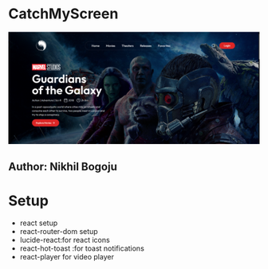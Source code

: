 
# CatchMyScreen

![alt text](catchmyscreen.png)

 ## Author: Nikhil Bogoju

# Setup
- react setup
- react-router-dom setup
- lucide-react:for react icons
- react-hot-toast :for toast notifications
- react-player for video player

